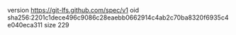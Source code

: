 version https://git-lfs.github.com/spec/v1
oid sha256:2201c1dece496c9086c28eaebb0662914c4ab2c70ba8320f6935c4e040eca311
size 229
